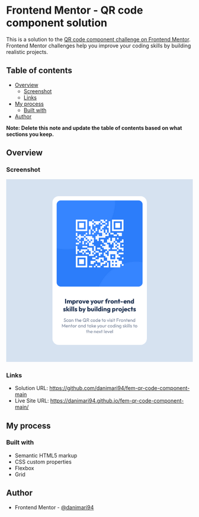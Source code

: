 # Frontend Mentor - QR code component solution

This is a solution to the [QR code component challenge on Frontend Mentor](https://www.frontendmentor.io/challenges/qr-code-component-iux_sIO_H). Frontend Mentor challenges help you improve your coding skills by building realistic projects. 

## Table of contents

- [Overview](#overview)
  - [Screenshot](#screenshot)
  - [Links](#links)
- [My process](#my-process)
  - [Built with](#built-with)
- [Author](#author)

**Note: Delete this note and update the table of contents based on what sections you keep.**

## Overview

### Screenshot

![](images/screenshot.png)

### Links

- Solution URL: https://github.com/danimari94/fem-qr-code-component-main
- Live Site URL: https://danimari94.github.io/fem-qr-code-component-main/

## My process

### Built with

- Semantic HTML5 markup
- CSS custom properties
- Flexbox
- Grid

## Author

- Frontend Mentor - [@danimari94](https://www.frontendmentor.io/profile/danimari94)
